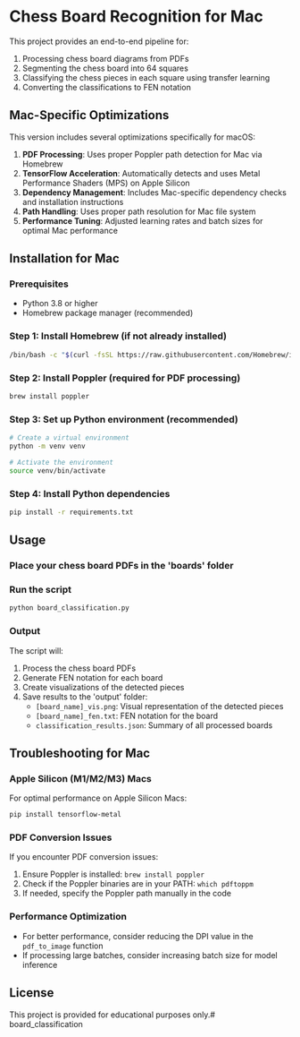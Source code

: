 # Chess Board Recognition for Mac

This project provides an end-to-end pipeline for:
1. Processing chess board diagrams from PDFs
2. Segmenting the chess board into 64 squares
3. Classifying the chess pieces in each square using transfer learning
4. Converting the classifications to FEN notation

## Mac-Specific Optimizations

This version includes several optimizations specifically for macOS:

1. **PDF Processing**: Uses proper Poppler path detection for Mac via Homebrew
2. **TensorFlow Acceleration**: Automatically detects and uses Metal Performance Shaders (MPS) on Apple Silicon 
3. **Dependency Management**: Includes Mac-specific dependency checks and installation instructions
4. **Path Handling**: Uses proper path resolution for Mac file system
5. **Performance Tuning**: Adjusted learning rates and batch sizes for optimal Mac performance

## Installation for Mac

### Prerequisites
- Python 3.8 or higher
- Homebrew package manager (recommended)

### Step 1: Install Homebrew (if not already installed)
```bash
/bin/bash -c "$(curl -fsSL https://raw.githubusercontent.com/Homebrew/install/HEAD/install.sh)"
```

### Step 2: Install Poppler (required for PDF processing)
```bash
brew install poppler
```

### Step 3: Set up Python environment (recommended)
```bash
# Create a virtual environment
python -m venv venv

# Activate the environment
source venv/bin/activate
```

### Step 4: Install Python dependencies
```bash
pip install -r requirements.txt
```

## Usage

### Place your chess board PDFs in the 'boards' folder

### Run the script
```bash
python board_classification.py
```

### Output
The script will:
1. Process the chess board PDFs
2. Generate FEN notation for each board
3. Create visualizations of the detected pieces
4. Save results to the 'output' folder:
   - `[board_name]_vis.png`: Visual representation of the detected pieces
   - `[board_name]_fen.txt`: FEN notation for the board
   - `classification_results.json`: Summary of all processed boards

## Troubleshooting for Mac

### Apple Silicon (M1/M2/M3) Macs
For optimal performance on Apple Silicon Macs:
```bash
pip install tensorflow-metal
```

### PDF Conversion Issues
If you encounter PDF conversion issues:
1. Ensure Poppler is installed: `brew install poppler`
2. Check if the Poppler binaries are in your PATH: `which pdftoppm`
3. If needed, specify the Poppler path manually in the code

### Performance Optimization
- For better performance, consider reducing the DPI value in the `pdf_to_image` function
- If processing large batches, consider increasing batch size for model inference

## License
This project is provided for educational purposes only.# board_classification
